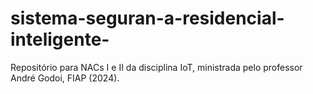 # sistema-seguran-a-residencial-inteligente-
Repositório para NACs I e II da disciplina IoT, ministrada pelo professor André Godoi, FIAP (2024).
